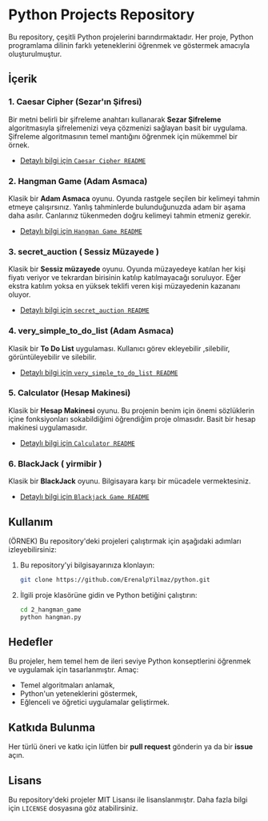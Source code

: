 # Python Projects Repository

Bu repository, çeşitli Python projelerini barındırmaktadır. Her proje, Python programlama dilinin farklı yeteneklerini öğrenmek ve göstermek amacıyla oluşturulmuştur.

## İçerik

### 1. Caesar Cipher (Sezar'ın Şifresi)

Bir metni belirli bir şifreleme anahtarı kullanarak **Sezar Şifreleme** algoritmasıyla şifrelemenizi veya çözmenizi sağlayan basit bir uygulama. Şifreleme algoritmasının temel mantığını öğrenmek için mükemmel bir örnek.

- [Detaylı bilgi için `Caesar Cipher README`](./1_caesarCipher/README.md)

### 2. Hangman Game (Adam Asmaca)

Klasik bir **Adam Asmaca** oyunu. Oyunda rastgele seçilen bir kelimeyi tahmin etmeye çalışırsınız. Yanlış tahminlerde bulunduğunuzda adam bir aşama daha asılır. Canlarınız tükenmeden doğru kelimeyi tahmin etmeniz gerekir.

- [Detaylı bilgi için `Hangman Game README`](./2_hangman_game/readme.md)

### 3. secret_auction ( Sessiz Müzayede )

Klasik bir **Sessiz müzayede** oyunu. Oyunda müzayedeye katılan her kişi fiyatı veriyor ve tekrardan birisinin katılıp katılmayacağı soruluyor. Eğer ekstra katılım yoksa en yüksek teklifi veren kişi müzayedenin kazananı oluyor.

- [Detaylı bilgi için `secret_auction README`](./3_secret_auction/README.md)

### 4. very_simple_to_do_list (Adam Asmaca)

Klasik bir **To Do List** uygulaması. Kullanıcı görev ekleyebilir ,silebilir, görüntüleyebilir ve silebilir.

- [Detaylı bilgi için `very_simple_to_do_list README`](./4_very_simple_to_do_list/README.md)

### 5. Calculator (Hesap Makinesi)

Klasik bir **Hesap Makinesi** oyunu. Bu projenin benim için önemi sözlüklerin içine fonksiyonları sokabildiğimi öğrendiğim proje olmasıdır.
Basit bir hesap makinesi uygulamasıdır.

- [Detaylı bilgi için `Calculator README`](./5_calculator/README.md)

### 6. BlackJack ( yirmibir )

Klasik bir **BlackJack** oyunu. Bilgisayara karşı bir mücadele vermektesiniz.

- [Detaylı bilgi için `Blackjack Game README`](./6_blackjack/README.md)

## Kullanım

(ÖRNEK)
Bu repository'deki projeleri çalıştırmak için aşağıdaki adımları izleyebilirsiniz:

1. Bu repository'yi bilgisayarınıza klonlayın:

   ```bash
   git clone https://github.com/ErenalpYilmaz/python.git
   ```

2. İlgili proje klasörüne gidin ve Python betiğini çalıştırın:
   ```bash
   cd 2_hangman_game
   python hangman.py
   ```

## Hedefler

Bu projeler, hem temel hem de ileri seviye Python konseptlerini öğrenmek ve uygulamak için tasarlanmıştır. Amaç:

- Temel algoritmaları anlamak,
- Python'un yeteneklerini göstermek,
- Eğlenceli ve öğretici uygulamalar geliştirmek.

## Katkıda Bulunma

Her türlü öneri ve katkı için lütfen bir **pull request** gönderin ya da bir **issue** açın.

## Lisans

Bu repository'deki projeler MIT Lisansı ile lisanslanmıştır. Daha fazla bilgi için `LICENSE` dosyasına göz atabilirsiniz.
